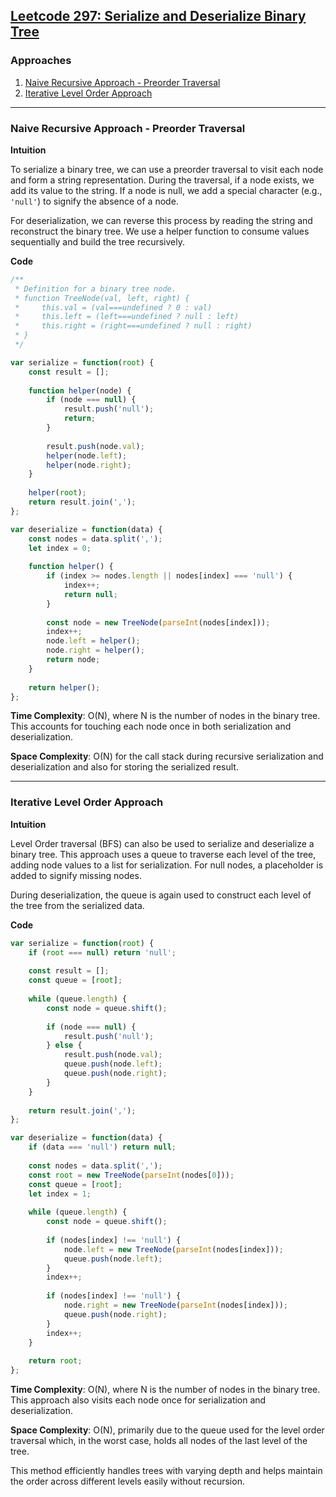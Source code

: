 ## [Leetcode 297: Serialize and Deserialize Binary Tree](https://leetcode.com/problems/serialize-and-deserialize-binary-tree/)

### Approaches
1. [Naive Recursive Approach - Preorder Traversal](#naive-recursive-approach---preorder-traversal)
2. [Iterative Level Order Approach](#iterative-level-order-approach)

---

### Naive Recursive Approach - Preorder Traversal

**Intuition**

To serialize a binary tree, we can use a preorder traversal to visit each node and form a string representation. During the traversal, if a node exists, we add its value to the string. If a node is null, we add a special character (e.g., `'null'`) to signify the absence of a node.

For deserialization, we can reverse this process by reading the string and reconstruct the binary tree. We use a helper function to consume values sequentially and build the tree recursively.

**Code**

```javascript
/**
 * Definition for a binary tree node.
 * function TreeNode(val, left, right) {
 *     this.val = (val===undefined ? 0 : val)
 *     this.left = (left===undefined ? null : left)
 *     this.right = (right===undefined ? null : right)
 * }
 */

var serialize = function(root) {
    const result = [];
    
    function helper(node) {
        if (node === null) {
            result.push('null');
            return;
        }
        
        result.push(node.val);
        helper(node.left);
        helper(node.right);
    }
    
    helper(root);
    return result.join(',');
};

var deserialize = function(data) {
    const nodes = data.split(',');
    let index = 0;
    
    function helper() {
        if (index >= nodes.length || nodes[index] === 'null') {
            index++;
            return null;
        }
        
        const node = new TreeNode(parseInt(nodes[index]));
        index++;
        node.left = helper();
        node.right = helper();
        return node;
    }
    
    return helper();
};
```

**Time Complexity**: O(N), where N is the number of nodes in the binary tree. This accounts for touching each node once in both serialization and deserialization.

**Space Complexity**: O(N) for the call stack during recursive serialization and deserialization and also for storing the serialized result.

---

### Iterative Level Order Approach

**Intuition**

Level Order traversal (BFS) can also be used to serialize and deserialize a binary tree. This approach uses a queue to traverse each level of the tree, adding node values to a list for serialization. For null nodes, a placeholder is added to signify missing nodes.

During deserialization, the queue is again used to construct each level of the tree from the serialized data.

**Code**

```javascript
var serialize = function(root) {
    if (root === null) return 'null';
    
    const result = [];
    const queue = [root];
    
    while (queue.length) {
        const node = queue.shift();
        
        if (node === null) {
            result.push('null');
        } else {
            result.push(node.val);
            queue.push(node.left);
            queue.push(node.right);
        }
    }
    
    return result.join(',');
};

var deserialize = function(data) {
    if (data === 'null') return null;
    
    const nodes = data.split(',');
    const root = new TreeNode(parseInt(nodes[0]));
    const queue = [root];
    let index = 1;
    
    while (queue.length) {
        const node = queue.shift();
        
        if (nodes[index] !== 'null') {
            node.left = new TreeNode(parseInt(nodes[index]));
            queue.push(node.left);
        }
        index++;
        
        if (nodes[index] !== 'null') {
            node.right = new TreeNode(parseInt(nodes[index]));
            queue.push(node.right);
        }
        index++;
    }
    
    return root;
};
```

**Time Complexity**: O(N), where N is the number of nodes in the binary tree. This approach also visits each node once for serialization and deserialization.

**Space Complexity**: O(N), primarily due to the queue used for the level order traversal which, in the worst case, holds all nodes of the last level of the tree.

This method efficiently handles trees with varying depth and helps maintain the order across different levels easily without recursion.

